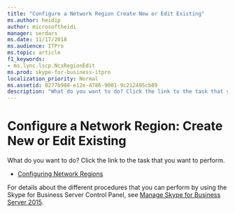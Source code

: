 ```yaml
---
title: "Configure a Network Region Create New or Edit Existing"
ms.author: heidip
author: microsoftheidi
manager: serdars
ms.date: 11/17/2018
ms.audience: ITPro
ms.topic: article
f1_keywords:
- ms.lync.lscp.NcsRegionEdit
ms.prod: skype-for-business-itpro
localization_priority: Normal
ms.assetid: 0277b988-e12e-4786-9001-9c212495cb89
description: "What do you want to do? Click the link to the task that you want to perform."
---
```


# Configure a Network Region: Create New or Edit Existing

What do you want to do? Click the link to the task that you want to perform.

- [Configuring Network Regions](https://technet.microsoft.com/library/bd08bb66-5976-4ece-b45c-7de19569f814.aspx)

For details about the different procedures that you can perform by using the Skype for Business Server Control Panel, see [Manage Skype for Business Server 2015](../../manage/manage.md).

